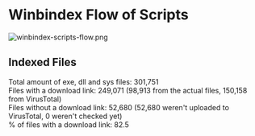 # Winbindex Flow of Scripts

![winbindex-scripts-flow.png](winbindex-scripts-flow.png)

## Indexed Files

<!--FileStats-->
Total amount of exe, dll and sys files: 301,751  
Files with a download link: 249,071 (98,913 from the actual files, 150,158 from VirusTotal)  
Files without a download link: 52,680 (52,680 weren't uploaded to VirusTotal, 0 weren't checked yet)  
% of files with a download link: 82.5  
<!--/FileStats-->
